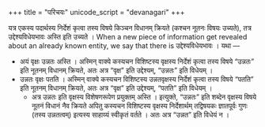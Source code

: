 +++
title = "परिचयः"
unicode_script = "devanagari"
+++

यत्र एकस्य पदार्थस्य निर्देशं कृत्वा तस्य विषये किञ्चन विधानम् क्रियते (कश्चन नूतनः विषयः उच्यते), तत्र उद्देश्यविधेयभावः अस्ति इति उच्यते । When a new piece of information get revealed about an already known entity, we say that there is उद्देश्यविधेयभावः । यथा —

- अयं वृक्षः उन्नतः अस्ति । अस्मिन् वाक्ये कस्यचन विशिष्टस्य वृक्षस्य निर्देशं कृत्वा तस्य विषये “उन्नतः” इति नूतनम् विधानम् क्रियते, अतः अत्र “वृक्ष” इति उद्देश्यम्, “उन्नतः” इति विधेयम् ।
- उन्नतः वृक्षः पतति । अस्मिन् वाक्ये कस्यचन विशिष्टस्य उन्नतवृक्षस्य निर्देशं कृत्वा तस्य विषये “पतति” इति नूतनम् विधानम् क्रियते, अतः अत्र “वृक्ष” इति उद्देश्यम्, “पतति” इति विधेयम् ।
  - अत्र उन्नतः इति वृक्षस्य विशेषणरूपेण प्रयुक्तम् अस्ति । इत्युक्ते, “उन्नतः” इति शब्देन वृक्षस्य विषये नूतनं विधानं नैव क्रियते अपितु कस्यचन विशिष्टस्य वृक्षस्य निर्देशार्थम् तद्विषयकः ज्ञातपूर्वः गुणः (तस्य उन्नतत्वम्) इत्यस्य साहाय्यं स्वीकृतं वर्तते । अतः अत्र “उन्नत” इति विधेयं न । 


